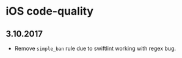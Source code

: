 # iOS code-quality

## 3.10.2017

- Remove `simple_ban` rule due to swiftlint working with regex bug.